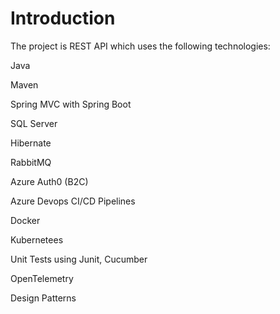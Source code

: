 # Introduction 
The project is REST API which uses the following technologies:

Java

Maven

Spring MVC with Spring Boot

SQL Server 

Hibernate

RabbitMQ

Azure Auth0 (B2C) 

Azure Devops CI/CD Pipelines

Docker

Kubernetees

Unit Tests using Junit, Cucumber

OpenTelemetry

Design Patterns
